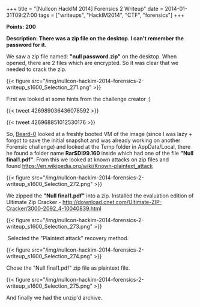 +++
title = "[Nullcon HackIM 2014] Forensics 2 Writeup"
date = 2014-01-31T09:27:00
tags = ["writeups", "HackIM2014", "CTF", "forensics"]
+++

**Points: 200**

**Description: There was a zip file on the desktop. I can't remember the password for it.**

We saw a zip file named: **"null password.zip"** on the desktop. When
opened, there are 2 files which are encrypted. So it was clear that we
needed to crack the zip.

{{< figure src="/img/nullcon-hackim-2014-forensics-2-writeup_s1600_Selection_271.png" >}}

First we looked at some hints from the challenge creator ;)

{{< tweet 426989036436078592 >}}

{{< tweet 426968851012530176 >}}


So, [Beard-0](https://twitter.com/Maxthatsme) looked at a freshly booted VM of the image (since I was lazy + forgot to save the initial snapshot and was already working on another Forensic challenge) and looked at the Temp folder in AppData/Local, there he found a folder name **Rar$DI99.160** inside which had one of the file **"Null final1.pdf"**. From this we looked at known attacks on zip files and found https://en.wikipedia.org/wiki/Known-plaintext_attack

{{< figure src="/img/nullcon-hackim-2014-forensics-2-writeup_s1600_Selection_272.png" >}}

We zipped the **"Null final1.pdf"** into a zip. Installed the evaluation edition of Ultimate Zip Cracker - http://download.cnet.com/Ultimate-ZIP-Cracker/3000-2092_4-10040839.html

{{< figure src="/img/nullcon-hackim-2014-forensics-2-writeup_s1600_Selection_273.png" >}}

 Selected the "Plaintext attack" recovery method.

{{< figure src="/img/nullcon-hackim-2014-forensics-2-writeup_s1600_Selection_274.png" >}}

Chose the "Null final1.pdf" zip file as plaintext file.

{{< figure src="/img/nullcon-hackim-2014-forensics-2-writeup_s1600_Selection_275.png" >}}

And finally we had the unzip'd archive.
